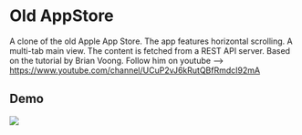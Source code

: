 # Old AppStore
A clone of the old Apple App Store.
The app features horizontal scrolling. A multi-tab main view. The content is fetched from a REST API server.
Based on the tutorial by Brian Voong. Follow him on youtube --> https://www.youtube.com/channel/UCuP2vJ6kRutQBfRmdcI92mA

## Demo

![](AppStore.gif)
